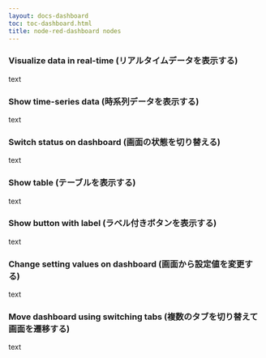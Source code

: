```yaml
---
layout: docs-dashboard
toc: toc-dashboard.html
title: node-red-dashboard nodes
---
```


### Visualize data in real-time (リアルタイムデータを表示する)
text

### Show time-series data (時系列データを表示する)
text

### Switch status on dashboard (画面の状態を切り替える)
text

### Show table (テーブルを表示する)
text

### Show button with label (ラベル付きボタンを表示する)
text

### Change setting values on dashboard (画面から設定値を変更する)
text

### Move dashboard using switching tabs (複数のタブを切り替えて画面を遷移する)
text
